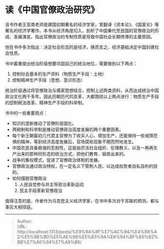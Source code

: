 # 读《中国官僚政治研究》


该书作者王亚南老师是建国初期著名的经济学家，曾翻译《资本论》、《国富论》等著名的经济学著作。本书从经济角度切入，剖析了中国秦代至民国的官僚政治的形成、发展演变。指出官僚政治的专制性质是导致中国社会长期停滞的主要原因。

他在书中多次指出：决定社会形态的是经济，换而言之，经济基础决定中国封建社会性质。

书中着重提出统治阶级想要巩固自己的统治地位，需要做到以下两点：

1. 控制社会基本的生产资料（物质生产手段：土地）
2. 控制精神生产手段（思想、意识形态）

统治阶级通过将官僚政治与儒家思想结合，控制上述两类资料，从而达成统治中国政治文化两千多年。因此历朝历代的变革，大都围绕以上两点进行：物质生产手段的田制税法改革、精神生产手段的科举制。

书中的一些重要观点：

- 知识的垄断推动了官僚阶层固化。
- 两税制和科举制是推动官僚政治高度发展的两个重要因素。
- 每个新王朝最初几代君主官僚为了收买人心、增加生产，还能保持一些戒慎恐惧的精神，等到经济高度发展后，官场腐败现象不期而然地发生。
- 中国农民具备极强的忍耐性，这是由宗法社会组织、伦理教义、以及一再再生产出来的那种同形态的统治方式，把他们教育、锻炼出来的。
- 战争的集权模式，促进了官僚政治体制的发展。
- 官僚政治通过政治特权，在一定名义下管制人民、以达成权势者自私自利的目的。
- 如何摆脱官僚政治
    1. 人民自觉参与并主导政治革新运动
    2. 民主手段革新官僚政治

值得注意的是，作者作为马克思主义经济学家，在书中多次对于苏联的预测，都与事实大相径庭。

---

> Author:   
> URL: http://localhost:1313/posts/%E9%9A%8F%E7%AC%94/%E4%B8%AD%E5%9B%BD%E5%AE%98%E5%83%9A%E6%94%BF%E6%B2%BB%E7%A0%94%E7%A9%B6/  

